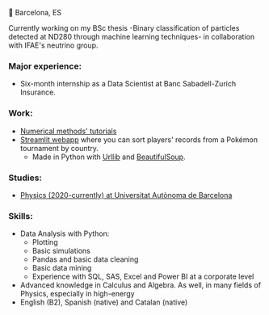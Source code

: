 :round_pushpin: Barcelona, ES

Currently working on my BSc thesis -Binary classification of particles detected at ND280 through machine learning techniques- in collaboration with IFAE's neutrino group.

### Major experience:
- Six-month internship as a Data Scientist at Banc Sabadell-Zurich Insurance.

 ### Work:
- [Numerical methods' tutorials](https://www.kaggle.com/code/carlosherreravzquez/calculating-pi-with-rice-mc-tutorial)
- [Streamlit webapp](https://lentejas1-vgc-records-main-x631ba.streamlit.app/) where you can sort players' records from a Pokémon tournament by country.
  - Made in Python with [Urllib](https://github.com/python/cpython/tree/3.11/Lib/urllib/) and [BeautifulSoup](https://www.crummy.com/software/BeautifulSoup/).

### Studies:
- [Physics (2020-currently) at Universitat Autònoma de Barcelona](https://www.uab.cat/web/estudiar/ehea-degrees/general-information-1216708259085.html?param1=1216102930384)

### Skills:
- Data Analysis with Python:
  - Plotting
  - Basic simulations
  - Pandas and basic data cleaning
  - Basic data mining
  - Experience with SQL, SAS, Excel and Power BI at a corporate level
- Advanced knowledge in Calculus and Algebra. As well, in many fields of Physics, especially in high-energy
- English (B2), Spanish (native) and Catalan (native)
